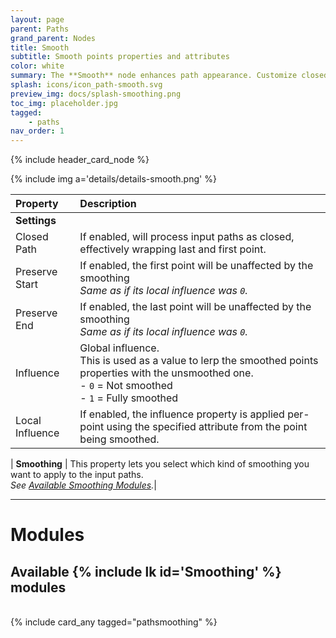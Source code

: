 ```yaml
---
layout: page
parent: Paths
grand_parent: Nodes
title: Smooth
subtitle: Smooth points properties and attributes
color: white
summary: The **Smooth** node enhances path appearance. Customize closed paths, protect start and end points. Adjust global influence for overall smoothing. Use local influence to tailor per-point impact. Explore different smoothing types for varied effects.
splash: icons/icon_path-smooth.svg
preview_img: docs/splash-smoothing.png
toc_img: placeholder.jpg
tagged: 
    - paths
nav_order: 1
---
```


{% include header_card_node %}

{% include img a='details/details-smooth.png' %} 

| Property       | Description          |
|:-------------|:------------------|
|**Settings**||
| Closed Path           | If enabled, will process input paths as closed, effectively wrapping last and first point.  |
| Preserve Start           | If enabled, the first point will be unaffected by the smoothing<br>*Same as if its local influence was `0`.* |
| Preserve End           | If enabled, the last point will be unaffected by the smoothing<br>*Same as if its local influence was `0`.* |
| Influence           | Global influence.<br>This is used as a value to lerp the smoothed points properties with the unsmoothed one.<br>- `0` = Not smoothed<br>- `1` = Fully smoothed |
| Local Influence           | If enabled, the influence property is applied per-point using the specified attribute from the point being smoothed. |

| **Smoothing**           | This property lets you select which kind of smoothing you want to apply to the input paths.<br>*See [Available Smoothing Modules](#available-smoothing-modules).*|

---
# Modules

## Available {% include lk id='Smoothing' %} modules
<br>
{% include card_any tagged="pathsmoothing" %}